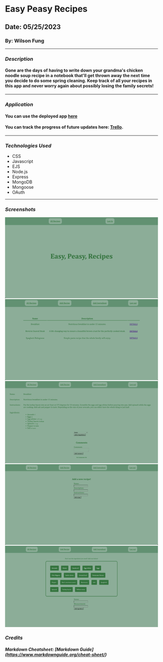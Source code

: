 # Easy Peasy Recipes
## Date: 05/25/2023
### By: Wilson Fung

***

### **_Description_**
#### Gone are the days of having to write down your grandma's chicken noodle soup recipe in a notebook that'll get thrown away the next time you decide to do some spring cleaning. Keep track of all your recipes in this app and never worry again about possibly losing the family secrets!

***

### **_Application_**

#### You can use the deployed app [here]()

#### You can track the progress of future updates here: [Trello](https://trello.com/b/m3nwpYhu/easy-peasy-recipes).

***

### **_Technologies Used_**

- CSS
- Javascript
- EJS
- Node.js
- Express
- MongoDB
- Mongoose
- OAuth

***

### **_Screenshots_**

![Landing Page](pictures/LandingPage.png)
![Recipe List](pictures/RecipesPage.png)
![Recipe Details](pictures/RecipeDetails.png)
![Add Recipe](pictures/AddRecipe.png)
![Add Ingredients](pictures/AddIngredients.png)

### **_Credits_**

##### Markdown Cheatsheet: [Markdown Guide] (https://www.markdownguide.org/cheat-sheet/)